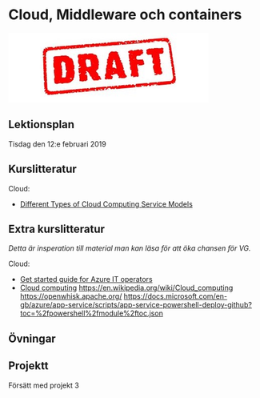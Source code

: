 # Cloud, Middleware och containers

![Draft](draft.jpg)

## Lektionsplan
Tisdag den 12:e februari 2019


## Kurslitteratur

Cloud:
* [Different Types of Cloud Computing Service Models](https://www.bluepiit.com/blog/different-types-of-cloud-computing-service-models/)

## Extra kurslitteratur
*Detta är insperation till material man kan läsa för att öka chansen för VG.*

Cloud:
* [Get started guide for Azure IT operators](https://docsmsftpdfs.blob.core.windows.net/guides/azure/azure-ops-guide.pdf)
* [Cloud computing](https://www.explainthatstuff.com/cloud-computing-introduction.html)
https://en.wikipedia.org/wiki/Cloud_computing
https://openwhisk.apache.org/
https://docs.microsoft.com/en-gb/azure/app-service/scripts/app-service-powershell-deploy-github?toc=%2fpowershell%2fmodule%2ftoc.json


## Övningar
## Projektt
Försätt med projekt 3